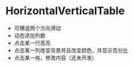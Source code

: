 # HorizontalVerticalTable
- 可横竖两个方向滑动
- 动态添加列数
- 点击某一行高亮
- 点击某一列改变背景并且改变颜色，并显示百分比
- 点击某一格，修改内容（还未开发）  
